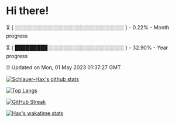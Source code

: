 # Hi there!

⏳ { ░░░░░░░░░░░░░░░░░░░░░░░░░░░░░░ } - 0.22% - Month progress

⏳ { █████████░░░░░░░░░░░░░░░░░░░░░ } - 32.90% - Year progress

⏰ Updated on Mon, 01 May 2023 01:37:27 GMT


[![Schlauer-Hax's github stats](https://github-readme-stats.vercel.app/api?username=Schlauer-Hax&show_icons=true&theme=dark&count_private=true)](https://github.com/Schlauer-Hax)


[![Top Langs](https://github-readme-stats.vercel.app/api/top-langs/?username=Schlauer-Hax&layout=compact&theme=dark)](https://github.com/Schlauer-Hax?tab=repositories)

[![GitHub Streak](https://streak-stats.demolab.com?user=Schlauer-Hax&theme=dark)](https://git.io/streak-stats)

[![Hax's wakatime stats](https://github-readme-stats.vercel.app/api/wakatime?username=Hax&theme=dark)](https://wakatime.com/@Hax)

